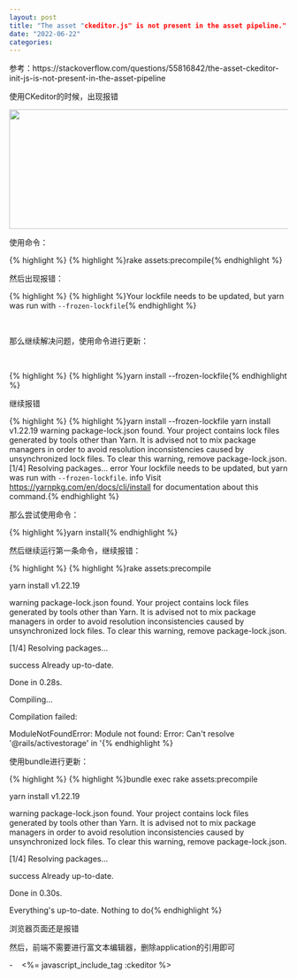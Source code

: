 ```yaml
---
layout: post
title: "The asset "ckeditor.js" is not present in the asset pipeline."
date: "2022-06-22"
categories: 
---
```

<p>参考：https://stackoverflow.com/questions/55816842/the-asset-ckeditor-init-js-is-not-present-in-the-asset-pipeline</p>

<p>使用CKeditor的时候，出现报错</p>

<p><img height="216" src="/uploads/ckeditor/pictures/56/image-20220622173905-1.png" width="650" /></p>

<p>使用命令：</p>

{% highlight %}
{% highlight %}rake assets:precompile{% endhighlight %}

<p>然后出现报错：</p>

{% highlight %}
{% highlight %}Your lockfile needs to be updated, but yarn was run with `--frozen-lockfile`{% endhighlight %}

<p>&nbsp;</p>

<p>那么继续解决问题，使用命令进行更新：</p>

<p>&nbsp;</p>

{% highlight %}
{% highlight %}yarn install --frozen-lockfile{% endhighlight %}

<p>继续报错</p>

{% highlight %}
{% highlight %}yarn install --frozen-lockfile
yarn install v1.22.19
warning package-lock.json found. Your project contains lock files generated by tools other than Yarn. It is advised not to mix package managers in order to avoid resolution inconsistencies caused by unsynchronized lock files. To clear this warning, remove package-lock.json.
[1/4] Resolving packages...
error Your lockfile needs to be updated, but yarn was run with `--frozen-lockfile`.
info Visit https://yarnpkg.com/en/docs/cli/install for documentation about this command.{% endhighlight %}

<p>那么尝试使用命令：</p>{% highlight %}yarn install{% endhighlight %}

<p>然后继续运行第一条命令，继续报错：</p>

{% highlight %}
{% highlight %}rake assets:precompile

yarn install v1.22.19

warning package-lock.json found. Your project contains lock files generated by tools other than Yarn. It is advised not to mix package managers in order to avoid resolution inconsistencies caused by unsynchronized lock files. To clear this warning, remove package-lock.json.

[1/4] Resolving packages...

success Already up-to-date.

Done in 0.28s.

Compiling...

Compilation failed:

ModuleNotFoundError: Module not found: Error: Can&#39;t resolve &#39;@rails/activestorage&#39; in &#39;{% endhighlight %}

<p>使用bundle进行更新：</p>

{% highlight %}
{% highlight %}bundle exec rake assets:precompile

yarn install v1.22.19

warning package-lock.json found. Your project contains lock files generated by tools other than Yarn. It is advised not to mix package managers in order to avoid resolution inconsistencies caused by unsynchronized lock files. To clear this warning, remove package-lock.json.

[1/4] Resolving packages...

success Already up-to-date.

Done in 0.30s.

Everything&#39;s up-to-date. Nothing to do{% endhighlight %}

<p>浏览器页面还是报错</p>

<p>然后，前端不需要进行富文本编辑器，删除application的引用即可</p>

<p>-&nbsp;&nbsp;&nbsp; &lt;%= javascript_include_tag :ckeditor %&gt;</p>

